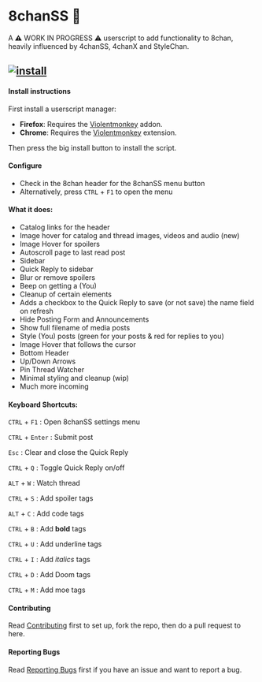 # 8chanSS :beginner:

A :warning: WORK IN PROGRESS :warning: userscript to add functionality to 8chan, heavily influenced by 4chanSS, 4chanX and StyleChan.


## [![install](https://github.com/user-attachments/assets/9a9d62fd-0b3e-460b-bb6c-092dd38b2b8d)](https://github.com/otacoo/8chanSS/raw/refs/heads/main/builds/8chanSS.user.js)


#### Install instructions

First install a userscript manager:
- **Firefox**: Requires the [Violentmonkey](https://addons.mozilla.org/en-US/firefox/addon/violentmonkey/) addon.
- **Chrome**: Requires the [Violentmonkey](https://chromewebstore.google.com/detail/violentmonkey/jinjaccalgkegednnccohejagnlnfdag/) extension.

Then press the big install button to install the script.


#### Configure
- Check in the 8chan header for the 8chanSS menu button
- Alternatively, press `CTRL` + `F1` to open the menu


#### What it does:
- Catalog links for the header
- Image hover for catalog and thread images, videos and audio (new)
- Image Hover for spoilers
- Autoscroll page to last read post
- Sidebar
- Quick Reply to sidebar
- Blur or remove spoilers
- Beep on getting a (You)
- Cleanup of certain elements
- Adds a checkbox to the Quick Reply to save (or not save) the name field on refresh
- Hide Posting Form and Announcements
- Show full filename of media posts
- Style (You) posts (green for your posts & red for replies to you)
- Image Hover that follows the cursor
- Bottom Header
- Up/Down Arrows
- Pin Thread Watcher
- Minimal styling and cleanup (wip)
- Much more incoming

#### Keyboard Shortcuts:

`CTRL` + `F1` : Open 8chanSS settings menu

`CTRL` + `Enter` : Submit post

`Esc` : Clear and close the Quick Reply

`CTRL` + `Q` : Toggle Quick Reply on/off

`ALT` + `W` : Watch thread

`CTRL` + `S` : Add spoiler tags

`ALT` + `C` : Add code tags

`CTRL` + `B` : Add **bold** tags

`CTRL` + `U` : Add underline tags

`CTRL` + `I` : Add *italics* tags

`CTRL` + `D` : Add Doom tags

`CTRL` + `M` : Add moe tags



#### Contributing
Read [Contributing](https://github.com/otacoo/8chanSS/blob/main/CONTRIBUTING.md#development--contribution) first to set up, fork the repo, then do a pull request to here.

#### Reporting Bugs

Read [Reporting Bugs](https://github.com/otacoo/8chanSS/blob/main/CONTRIBUTING.md#reporting-bugs-and-suggestions) first if you have an issue and want to report a bug.

